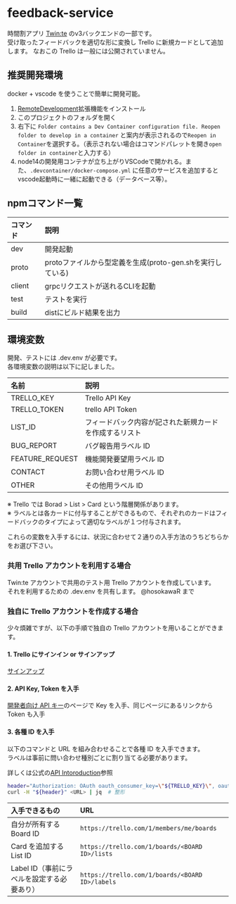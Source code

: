 # feedback-service

時間割アプリ [Twin:te](https://app.twinte.net) のv3バックエンドの一部です。  
受け取ったフィードバックを適切な形に変換し Trello に新規カードとして追加します。
なおこの Trello は一般には公開されていません。

## 推奨開発環境

docker + vscode を使うことで簡単に開発可能。

1. [RemoteDevelopment](https://marketplace.visualstudio.com/items?itemName=ms-vscode-remote.vscode-remote-extensionpack)拡張機能をインストール
2. このプロジェクトのフォルダを開く
3. 右下に `Folder contains a Dev Container configuration file. Reopen folder to develop in a container` と案内が表示されるので`Reopen in Container`を選択する。（表示されない場合はコマンドパレットを開き`open folder in container`と入力する）
4. node14の開発用コンテナが立ち上がりVSCodeで開かれる。また、`.devcontainer/docker-compose.yml` に任意のサービスを追加するとvscode起動時に一緒に起動できる（データベース等）。

## npmコマンド一覧

| コマンド | 説明                                                      |
| :------- | :-------------------------------------------------------- |
| dev      | 開発起動                                                  |
| proto    | protoファイルから型定義を生成(proto-gen.shを実行している) |
| client   | grpcリクエストが送れるCLIを起動                           |
| test     | テストを実行                                              |
| build    | distにビルド結果を出力                                    |

## 環境変数

開発、テストには .dev.env が必要です。  
各環境変数の説明は以下に記しました。

| 名前            | 説明                                                   |
| :-------------- | :----------------------------------------------------- |
| TRELLO_KEY      | Trello API Key                                         |
| TRELLO_TOKEN    | trello API Token                                       |
| LIST_ID         | フィードバック内容が記された新規カードを作成するリスト |
| BUG_REPORT      | バグ報告用ラベル ID                                    |
| FEATURE_REQUEST | 機能開発要望用ラベル ID                                |
| CONTACT         | お問い合わせ用ラベル ID                                |
| OTHER           | その他用ラベル ID                                      |

※ Trello では Borad > List > Card という階層関係があります。  
※ ラベルとは各カードに付与することができるもので、それぞれのカードはフィードバックのタイプによって適切なラベルが１つ付与されます。

これらの変数を入手するには、状況に合わせて２通りの入手方法のうちどちらかをお選び下さい。

### 共用 Trello アカウントを利用する場合

Twin:te アカウントで共用のテスト用 Trello アカウントを作成しています。  
それを利用するための .dev.env を共有します。
@hosokawaR まで

### 独自に Trello アカウントを作成する場合

少々煩雑ですが、以下の手順で独自の Trello アカウントを用いることができます。

#### 1. Trello にサインイン or サインアップ

[サインアップ](https://trello.com/signup)

#### 2. API Key, Token を入手

[開発者向け API キー](https://trello.com/app-key)のページで Key を入手、同じページにあるリンクから Token も入手

#### 3. 各種 ID を入手

以下のコマンドと URL を組み合わせることで各種 ID を入手できます。  
ラベルは事前に問い合わせ種別ごとに割り当てる必要があります。

詳しくは公式の[API Intoroduction](https://developer.atlassian.com/cloud/trello/guides/rest-api/api-introduction/)参照

```bash
header="Authorization: OAuth oauth_consumer_key=\"${TRELLO_KEY}\", oauth_token=\"${TRELLO_TOKEN}\""
curl -H "${header}" <URL> | jq  # 整形
```

| 入手できるもの                             | URL                                             |
| :----------------------------------------- | :---------------------------------------------- |
| 自分が所有する Board ID                    | `https://trello.com/1/members/me/boards`        |
| Card を追加する List ID                    | `https://trello.com/1/boards/<BOARD ID>/lists`        |
| Label ID（事前にラベルを設定する必要あり） | `https://trello.com/1/boards/<BOARD ID>/labels` |
